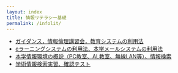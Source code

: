 ```yaml
---
layout: index
title: 情報リテラシー基礎
permalink: /infolit/
---
```


-   [ガイダンス，情報倫理講習会，教育システムの利用法](/premium/contents/infolit/01/index.html)
-   [eラーニングシステムの利用法、本学メールシステムの利用法](/premium/contents/infolit/02/index.html)
-   [本学情報環境の概説（PC教室、AL教室、無線LAN等）、情報検索](/premium/contents/infolit/03/index.html)
-   [学術情報検索実習、確認テスト](/premium/contents/infolit/04/index.html)
